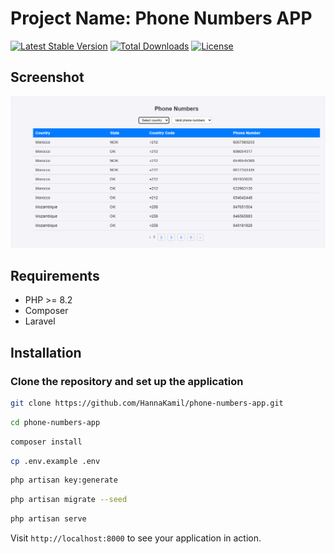 # Project Name: Phone Numbers APP

[![Latest Stable Version](https://poser.pugx.org/laravel/framework/v/stable)](https://packagist.org/packages/laravel/framework)
[![Total Downloads](https://poser.pugx.org/laravel/framework/downloads)](https://packagist.org/packages/laravel/framework)
[![License](https://poser.pugx.org/laravel/framework/license)](https://packagist.org/packages/laravel/framework)


## Screenshot

![Phone Numbers App Screenshot](public/images/phone-numbers.png)

## Requirements

- PHP >= 8.2
- Composer
- Laravel

## Installation

### Clone the repository and set up the application

```sh
git clone https://github.com/HannaKamil/phone-numbers-app.git
```


```sh
cd phone-numbers-app
```

```sh
composer install
```

```sh
cp .env.example .env
```

```sh
php artisan key:generate
```

```sh
php artisan migrate --seed
```

```sh
php artisan serve
```

Visit `http://localhost:8000` to see your application in action.
 


